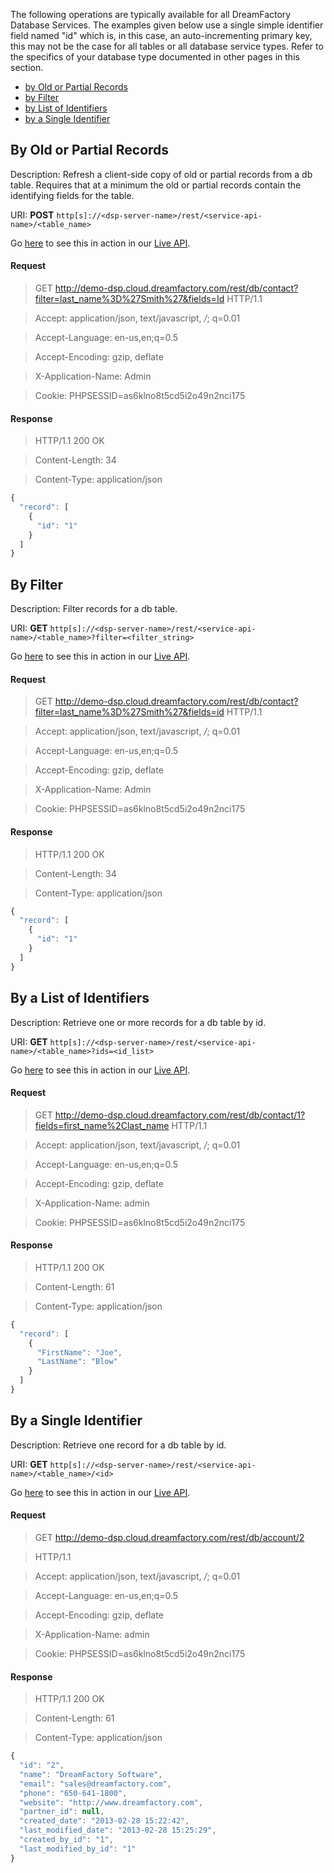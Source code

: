 The following operations are typically available for all DreamFactory Database Services.
The examples given below use a single simple identifier field named "id" which is, in this case, an auto-incrementing primary key, this may not be the case for all tables or all database service types. Refer to the specifics of your database type documented in other pages in this section.

* [by Old or Partial Records](#get-records)
* [by Filter](#get-filter)
* [by List of Identifiers](#get-ids)
* [by a Single Identifier](#get-id)


## <a name="get-records"></a>By Old or Partial Records

Description: Refresh a client-side copy of old or partial records from a db table. Requires that at a minimum the old or partial records contain the identifying fields for the table.

URI: **POST** `http[s]://<dsp-server-name>/rest/<service-api-name>/<table_name>`

Go [here](https://dsp-sandman1.cloud.dreamfactory.com/swagger/#!/db/getRecords_get_2) to see this in action in our [Live API](Admin-Console-api-sdk).


#### Request


> GET http://demo-dsp.cloud.dreamfactory.com/rest/db/contact?filter=last_name%3D%27Smith%27&fields=Id HTTP/1.1

> Accept: application/json, text/javascript, */*; q=0.01

> Accept-Language: en-us,en;q=0.5

> Accept-Encoding: gzip, deflate

> X-Application-Name: Admin

> Cookie: PHPSESSID=as6klno8t5cd5i2o49n2nci175


#### Response


> HTTP/1.1 200 OK

> Content-Length: 34

> Content-Type: application/json

```javascript
{
  "record": [
    {
      "id": "1"
    }
  ]
}
```

## <a name="get-filter"></a>By Filter

Description: Filter records for a db table.

URI: **GET** `http[s]://<dsp-server-name>/rest/<service-api-name>/<table_name>?filter=<filter_string>`

Go [here](https://dsp-sandman1.cloud.dreamfactory.com/swagger/#!/db/getRecords_get_2) to see this in action in our [Live API](Admin-Console-api-sdk).

#### Request


> GET http://demo-dsp.cloud.dreamfactory.com/rest/db/contact?filter=last_name%3D%27Smith%27&fields=id HTTP/1.1

> Accept: application/json, text/javascript, */*; q=0.01

> Accept-Language: en-us,en;q=0.5

> Accept-Encoding: gzip, deflate

> X-Application-Name: Admin

> Cookie: PHPSESSID=as6klno8t5cd5i2o49n2nci175


#### Response


> HTTP/1.1 200 OK

> Content-Length: 34

> Content-Type: application/json

```javascript
{
  "record": [
    {
      "id": "1"
    }
  ]
}
```

## <a name="get-ids"></a>By a List of Identifiers

Description: Retrieve one or more records for a db table by id.

URI: **GET** `http[s]://<dsp-server-name>/rest/<service-api-name>/<table_name>?ids=<id_list>`

Go [here](https://dsp-sandman1.cloud.dreamfactory.com/swagger/#!/db/getRecords_get_2) to see this in action in our [Live API](Admin-Console-api-sdk).

#### Request


> GET http://demo-dsp.cloud.dreamfactory.com/rest/db/contact/1?fields=first_name%2Clast_name HTTP/1.1

> Accept: application/json, text/javascript, */*; q=0.01

> Accept-Language: en-us,en;q=0.5

> Accept-Encoding: gzip, deflate

> X-Application-Name: admin

> Cookie: PHPSESSID=as6klno8t5cd5i2o49n2nci175


#### Response


> HTTP/1.1 200 OK

> Content-Length: 61

> Content-Type: application/json

```javascript
{
  "record": [
    {
      "FirstName": "Joe",
      "LastName": "Blow"
    }
  ]
}
```

## <a name="get-id"></a>By a Single Identifier

Description: Retrieve one record for a db table by id.

URI: **GET** `http[s]://<dsp-server-name>/rest/<service-api-name>/<table_name>/<id>`

Go [here](https://dsp-sandman1.cloud.dreamfactory.com/swagger/#!/db/getRecords_get_2) to see this in action in our [Live API](Admin-Console-api-sdk).

#### Request


> GET http://demo-dsp.cloud.dreamfactory.com/rest/db/account/2

> HTTP/1.1

> Accept: application/json, text/javascript, */*; q=0.01

> Accept-Language: en-us,en;q=0.5

> Accept-Encoding: gzip, deflate

> X-Application-Name: admin

> Cookie: PHPSESSID=as6klno8t5cd5i2o49n2nci175


#### Response


> HTTP/1.1 200 OK

> Content-Length: 61

> Content-Type: application/json

```javascript
{
  "id": "2",
  "name": "DreamFactory Software",
  "email": "sales@dreamfactory.com",
  "phone": "650-641-1800",
  "website": "http://www.dreamfactory.com",
  "partner_id": null,
  "created_date": "2013-02-28 15:22:42",
  "last_modified_date": "2013-02-28 15:25:29",
  "created_by_id": "1",
  "last_modified_by_id": "1"
}
```
